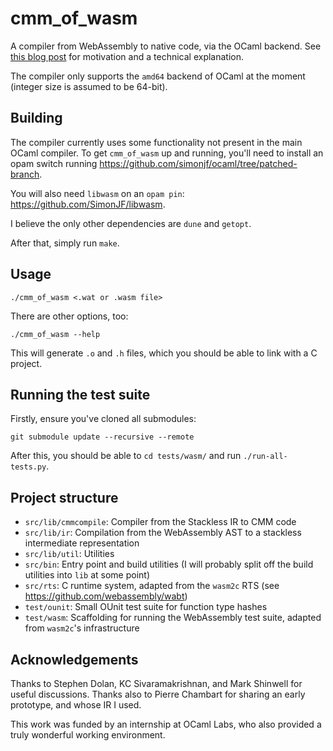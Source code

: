# cmm_of_wasm

A compiler from WebAssembly to native code, via the OCaml backend.
See [this blog post](http://simonjf.com/2018/08/27/cmm-of-wasm.html)
for motivation and a technical explanation.

The compiler only supports the `amd64` backend of OCaml at the moment (integer size is assumed to be 64-bit).

## Building

The compiler currently uses some functionality not present in the main OCaml compiler. To get `cmm_of_wasm` up and running, you'll need to install an opam switch running https://github.com/simonjf/ocaml/tree/patched-branch.

You will also need `libwasm` on an `opam pin`: https://github.com/SimonJF/libwasm.

I believe the only other dependencies are `dune` and `getopt`.

After that, simply run `make`.

## Usage

`./cmm_of_wasm <.wat or .wasm file>`

There are other options, too:

`./cmm_of_wasm --help`

This will generate `.o` and `.h` files, which you should be able to link with a C project.

## Running the test suite

Firstly, ensure you've cloned all submodules:

`git submodule update --recursive --remote`

After this, you should be able to `cd tests/wasm/` and run `./run-all-tests.py`.

## Project structure

  * `src/lib/cmmcompile`: Compiler from the Stackless IR to CMM code
  * `src/lib/ir`: Compilation from the WebAssembly AST to a stackless intermediate representation
  * `src/lib/util`: Utilities
  * `src/bin`: Entry point and build utilities (I will probably split off the build utilities into `lib` at some point)
  * `src/rts`: C runtime system, adapted from the `wasm2c` RTS (see https://github.com/webassembly/wabt)
  * `test/ounit`: Small OUnit test suite for function type hashes
  * `test/wasm`: Scaffolding for running the WebAssembly test suite, adapted from `wasm2c`'s infrastructure

## Acknowledgements

Thanks to Stephen Dolan, KC Sivaramakrishnan, and Mark Shinwell for useful discussions. Thanks also to Pierre Chambart for sharing an early prototype, and whose IR I used.

This work was funded by an internship at OCaml Labs, who also provided a truly wonderful working environment.

